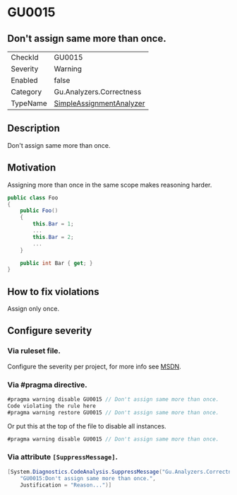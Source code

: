 # GU0015
## Don't assign same more than once.

<!-- start generated table -->
<table>
<tr>
  <td>CheckId</td>
  <td>GU0015</td>
</tr>
<tr>
  <td>Severity</td>
  <td>Warning</td>
</tr>
<tr>
  <td>Enabled</td>
  <td>false</td>
</tr>
<tr>
  <td>Category</td>
  <td>Gu.Analyzers.Correctness</td>
</tr>
<tr>
  <td>TypeName</td>
  <td><a href="https://github.com/GuOrg/Gu.Analyzers/blob/master/Gu.Analyzers/NodeAnalyzers/SimpleAssignmentAnalyzer.cs">SimpleAssignmentAnalyzer</a></td>
</tr>
</table>
<!-- end generated table -->

## Description

Don't assign same more than once.

## Motivation

Assigning more than once in the same scope makes reasoning harder.
```cs
public class Foo
{
    public Foo()
    {
        this.Bar = 1;
        ...
        this.Bar = 2;
        ...
    }

    public int Bar { get; }
}
```

## How to fix violations

Assign only once.

<!-- start generated config severity -->
## Configure severity

### Via ruleset file.

Configure the severity per project, for more info see [MSDN](https://msdn.microsoft.com/en-us/library/dd264949.aspx).

### Via #pragma directive.
```C#
#pragma warning disable GU0015 // Don't assign same more than once.
Code violating the rule here
#pragma warning restore GU0015 // Don't assign same more than once.
```

Or put this at the top of the file to disable all instances.
```C#
#pragma warning disable GU0015 // Don't assign same more than once.
```

### Via attribute `[SuppressMessage]`.

```C#
[System.Diagnostics.CodeAnalysis.SuppressMessage("Gu.Analyzers.Correctness", 
    "GU0015:Don't assign same more than once.", 
    Justification = "Reason...")]
```
<!-- end generated config severity -->